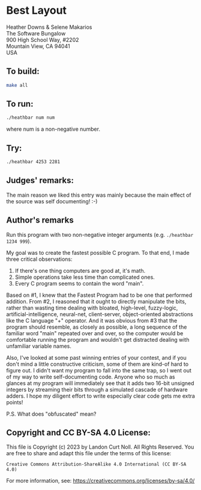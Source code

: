 # Best Layout

Heather Downs & Selene Makarios  
The Software Bungalow  
900 High School Way, #2202  
Mountain View, CA 94041  
USA  

## To build:

```sh
make all
```

## To run:

```sh
./heathbar num num
```

where num is a non-negative number.

## Try:

```sh
./heathbar 4253 2281
```


## Judges' remarks:

The main reason we liked this entry was mainly because the main
effect of the source was self documenting!  :-)

## Author's remarks

Run this program with two non-negative integer arguments
(e.g. `./heathbar 1234 999`).

My goal was to create the fastest possible C program. To that
end, I made three critical observations:

1. If there's one thing computers are good at, it's math.
2. Simple operations take less time than complicated ones.
3. Every C program seems to contain the word "main".

Based on #1, I knew that the Fastest Program had to be one that
performed addition. From #2, I reasoned that it ought to directly
manipulate the bits, rather than wasting time dealing with bloated,
high-level, fuzzy-logic, artificial-intelligence, neural-net,
client-server, object-oriented abstractions like the C language "+"
operator. And it was obvious from #3 that the program should
resemble, as closely as possible, a long sequence of the familiar
word "main" repeated over and over, so the computer would be
comfortable running the program and wouldn't get distracted dealing
with unfamiliar variable names.

Also, I've looked at some past winning entries of your contest, and
if you don't mind a little constructive criticism, some of them are
kind-of hard to figure out. I didn't want my program to fall into
the same trap, so I went out of my way to write self-documenting
code.  Anyone who so much as glances at my program will immediately
see that it adds two 16-bit unsigned integers by streaming their
bits through a simulated cascade of hardware adders. I hope my
diligent effort to write especially clear code gets me extra points!

P.S. What does "obfuscated" mean?

## Copyright and CC BY-SA 4.0 License:

This file is Copyright (c) 2023 by Landon Curt Noll.  All Rights Reserved.
You are free to share and adapt this file under the terms of this license:

    Creative Commons Attribution-ShareAlike 4.0 International (CC BY-SA 4.0)

For more information, see: https://creativecommons.org/licenses/by-sa/4.0/
